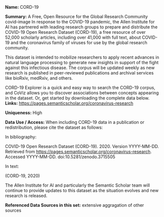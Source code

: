 **Name:** CORD-19

**Summary:** 
A Free, Open Resource for the Global Research Community
covid-image
In response to the COVID-19 pandemic, the Allen Institute for AI has partnered with leading research groups to prepare and distribute the COVID-19 Open Research Dataset (CORD-19), a free resource of over 52,000 scholarly articles, including over 41,000 with full text, about COVID-19 and the coronavirus family of viruses for use by the global research community.

This dataset is intended to mobilize researchers to apply recent advances in natural language processing to generate new insights in support of the fight against this infectious disease. The corpus will be updated weekly as new research is published in peer-reviewed publications and archival services like bioRxiv, medRxiv, and others.

CORD-19 Explorer is a quick and easy way to search the CORD-19 corpus, and CoViz allows you to discover associations between concepts appearing in the dataset. Or, get started by downloading the complete data below.
**Links:** 
https://pages.semanticscholar.org/coronavirus-research

**Uniqueness:** High

**Data Use / Access:** 
When including CORD-19 data in a publication or redistribution, please cite the dataset as follows:

In bibliography:

COVID-19 Open Research Dataset (CORD-19). 2020. Version YYYY-MM-DD. Retrieved from https://pages.semanticscholar.org/coronavirus-research. Accessed YYYY-MM-DD. doi:10.5281/zenodo.3715505


In text:

(CORD-19, 2020)

The Allen Institute for AI and particularly the Semantic Scholar team will continue to provide updates to this dataset as the situation evolves and new research is released.

**Referenced Data Sources in this set:** extensive aggragation of other sources
